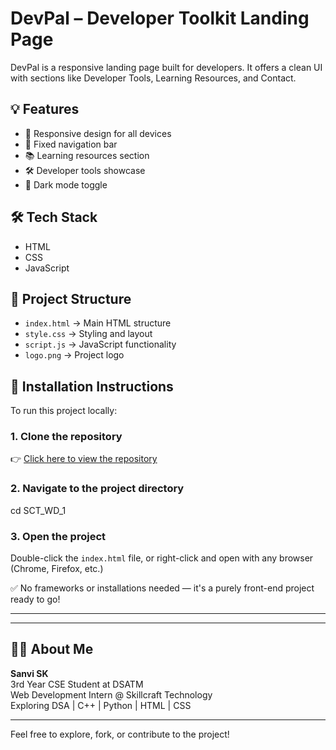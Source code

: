 # DevPal – Developer Toolkit Landing Page

DevPal is a responsive landing page built for developers. It offers a clean UI with sections like Developer Tools, Learning Resources, and Contact.

## 💡 Features

- 🚀 Responsive design for all devices  
- 📌 Fixed navigation bar  
- 📚 Learning resources section  
- 🛠️ Developer tools showcase  
- 🌙 Dark mode toggle  

## 🛠️ Tech Stack

- HTML  
- CSS  
- JavaScript  

## 📁 Project Structure

- `index.html` → Main HTML structure  
- `style.css` → Styling and layout  
- `script.js` → JavaScript functionality  
- `logo.png` → Project logo  

## 🧩 Installation Instructions

To run this project locally:

### 1. Clone the repository

👉 [Click here to view the repository](https://github.com/SanviSK/SCT_WD_1)

### 2. Navigate to the project directory
cd SCT_WD_1


### 3. Open the project  
Double-click the `index.html` file, or right-click and open with any browser (Chrome, Firefox, etc.)

✅ No frameworks or installations needed — it's a purely front-end project ready to go!

---

---

## 🙋‍♀️ About Me

**Sanvi SK**  
3rd Year CSE Student at DSATM  
Web Development Intern @ Skillcraft Technology  
Exploring DSA | C++ | Python | HTML | CSS  

---

Feel free to explore, fork, or contribute to the project!
